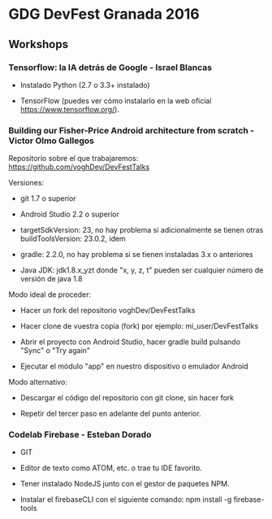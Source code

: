 # GDG DevFest Granada 2016

## Workshops

### Tensorflow: la IA detrás de Google - Israel Blancas

- Instalado Python (2.7 o 3.3+ instalado)

- TensorFlow (puedes ver cómo instalarlo en la web oficial https://www.tensorflow.org/).

### Building our Fisher-Price Android architecture from scratch - Victor Olmo Gallegos

Repositorio sobre el que trabajaremos: https://github.com/voghDev/DevFestTalks

Versiones:

- git 1.7 o superior

- Android Studio 2.2 o superior

- targetSdkVersion: 23, no hay problema si adicionalmente se tienen otras    buildToolsVersion: 23.0.2, idem

- gradle: 2.2.0, no hay problema si se tienen instaladas 3.x o anteriores

- Java JDK: jdk1.8.x_yzt donde "x, y, z, t" pueden ser cualquier número de versión de java 1.8

Modo ideal de proceder:

- Hacer un fork del repositorio voghDev/DevFestTalks

- Hacer clone de vuestra copia (fork) por ejemplo: mi_user/DevFestTalks

- Abrir el proyecto con Android Studio, hacer gradle build pulsando "Sync" o "Try again"

- Ejecutar el módulo "app" en nuestro dispositivo o emulador Android

Modo alternativo:

- Descargar el código del repositorio con git clone, sin hacer fork

- Repetir del tercer paso en adelante del punto anterior.

### Codelab Firebase - Esteban Dorado

- GIT

- Editor de texto como ATOM, etc. o trae tu IDE favorito.

- Tener instalado NodeJS junto con el gestor de paquetes NPM.

- Instalar el firebaseCLI con el siguiente comando: npm install -g firebase-tools

